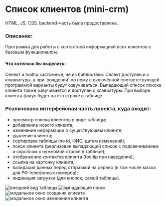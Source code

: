 <h1>Список клиентов (mini-crm)</h1>
<p>HTML, JS, CSS, backend-часть была предоставлена.</p>

<h3>Описание:</h3> 
<p>Программа для работы с контактной информацией всех клиентов с базовым функционалом.</p>
<h4> Что хотелось бы выделить:</h4>
<p>Селект и tooltip кастомные, не из библиотеки. Селект доступен и с клавиатуры, а при 'хождении' по нему с включённой соответствующей программой варианты будут озвучиваться.
Выпадающий список поиска клиента также озвучивается и доступен с клавиатуры. При выборе клиента фокус будет на его строке в таблице.</p>
<h3>Реализована интерфейсная часть проекта, куда входит:</h3> 
<ul>
  <li>просмотр списка клиентов в виде таблицы;</li>
  <li>добавление нового клиента;</li>
  <li>изменение информации о существующем клиенте;</li>
  <li>удаление клиента;</li>
  <li>сортировка таблицы (по id, ФИО, датам изменений);</li>
  <li>поиск клиента (реализован выпадающий список с подсвечиванием и скроллом к нужномой строке в таблице);</li>
  <li>отображение контактов клиента (tooltip при наведении);</li>
  <li>ссылка на карточку клиента;</li>
  <li>валидация данных перед отправкой на сервер (в том числе маска для РФ телефонных номеров);</li>
  <li>индикация загрузки (для кнопок, самой таблицы).</li>
</ul>

<img src='https://i.postimg.cc/PfFBnMLJ/2024-03-05-160110.png' alt='внешний вид таблицы'>
<img src='https://i.postimg.cc/WzrwdrVR/2024-03-05-161045.png' alt='выпадающий поиск'>
<img src='https://i.postimg.cc/nzm3DNKw/2024-03-05-161418.png' alt='модальное окно создания клиента'>
<img src='https://i.postimg.cc/9MsBXbvt/2024-03-05-161151.png' alt='модальное окно изменения клиента'>

